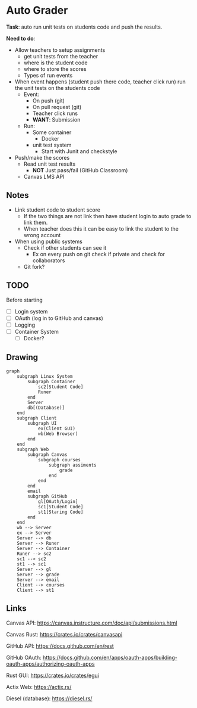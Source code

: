 # Auto Grader

**Task**: auto run unit tests on students code and push the results.

**Need to do**:

- Allow teachers to setup assignments
  - get unit tests from the teacher
  - where is the student code
  - where to store the scores
  - Types of run events
- When event happens (student push there code, teacher click run) run the unit tests on the students code
  - Event:
    - On push (git)
    - On pull request (git)
    - Teacher click runs
    - **WANT**: Submission 
  - Run:
    - Some container
      - Docker
    - unit test system
      - Start with Junit and checkstyle
- Push/make the scores  
  - Read unit test results
    - **NOT** Just pass/fail (GitHub Classroom)
  - Canvas LMS API

## Notes

- Link student code to student score 
  - If the two things are not link then have student login to auto grade to link them.
  - When teacher does this it can be easy to link the student to the wrong account
- When using public systems
  - Check if other students can see it
    - Ex on every push on git check if private and check for collaborators
  -  Git fork?

## TODO

Before starting

- [ ] Login system
- [ ] OAuth (log in to GitHub and canvas)
- [ ] Logging
- [ ] Container System
  - [ ] Docker?

## Drawing

```mermaid
graph 
	subgraph Linux System
		subgraph Container
			sc2[Student Code]
			Runer
		end
		Server
		db[(Database)]
	end
	subgraph Client
		subgraph UI
			ex(Client GUI)
			wb(Web Browser)
		end
	end
	subgraph Web
		subgraph Canvas
			subgraph courses
				subgraph assiments
					grade
				end
			end
		end
		email
		subgraph GitHub
			gl[OAuth/Login]
			sc1[Student Code]
			st1[Staring Code]
		end
	end
	wb --> Server
	ex --> Server
	Server --> db
	Server --> Runer
	Server --> Container
	Runer --> sc2
	sc1 --> sc2
	st1 --> sc1
	Server --> gl
	Server --> grade
	Server --> email
	Client --> courses
	Client --> st1
```

## Links

Canvas API: https://canvas.instructure.com/doc/api/submissions.html

Canvas Rust: https://crates.io/crates/canvasapi

GitHub API: https://docs.github.com/en/rest

GitHub OAuth: https://docs.github.com/en/apps/oauth-apps/building-oauth-apps/authorizing-oauth-apps

Rust GUI: https://crates.io/crates/egui

Actix Web: https://actix.rs/

Diesel (database): https://diesel.rs/



